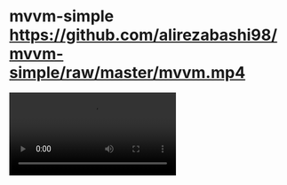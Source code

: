 # mvvm-simple https://github.com/alirezabashi98/mvvm-simple/raw/master/mvvm.mp4
<video controls>
  <source src="https://github.com/alirezabashi98/mvvm-simple/raw/master/mvvm.mp4" type="video/mp4">
</video>
